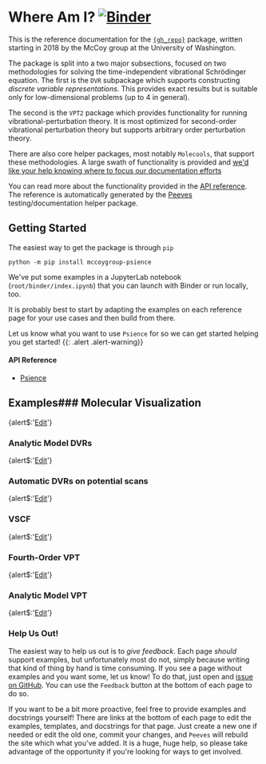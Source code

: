 # Where Am I? [![Binder](https://mybinder.org/badge_logo.svg)](https://mybinder.org/v2/gh/McCoyGroup/Binder-McUtils/master?urlpath=git-pull%3Frepo%3Dhttps%253A%252F%252Fgithub.com%252FMcCoyGroup%252FPsience%26urlpath%3Dlab%252Ftree%252FPsience%252Fbinder%252Findex.ipynb%26branch%3Dmaster)

This is the reference documentation for the [`{gh_repo}`](https://github.com/{gh_username}/{gh_repo}) package,
written starting in 2018 by the McCoy group at the University of Washington.

The package is split into a two major subsections, focused on two methodologies for solving the time-independent vibrational Schrödinger equation.
The first is the `DVR` subpackage which supports constructing _discrete variable representations_. This provides exact results but is suitable only
for low-dimensional problems (up to 4 in general).

The second is the `VPT2` package which provides functionality for running vibrational-perturbation theory. It is most optimized for second-order vibrational
perturbation theory but supports arbitrary order perturbation theory.

There are also core helper packages, most notably `Molecools`, that support these methodologies. A large swath of functionality is provided and [we'd like your help knowing where to focus our documentation efforts](https://github.com/McCoyGroup/Psience/issues/new?assignees=&labels=&template=documentation-suggestion.md&title=Documentation+Suggestion)

You can read more about the functionality provided in the [API reference]({gh_repo}).
The reference is automatically generated by the [Peeves](https://github.com/McCoyGroup/Peeves) testing/documentation helper package.

## Getting Started

The easiest way to get the package is through `pip`

```lang-shell
python -m pip install mccoygroup-psience
```

We've put some examples in a JupyterLab notebook (`root/binder/index.ipynb`) that you can launch with Binder or run locally, too.

It is probably best to start by adapting the examples on each reference page for your use cases and then build from there.

Let us know what you want to use `Psience` for so we can get started helping you get started!
{{: .alert .alert-warning}}

#### API Reference

- [Psience](Psience.md)

## Examples### Molecular Visualization

{alert$:'[Edit](https://github.com/{gh_username}/{gh_repo}/edit/gh-pages/ci/examples/{url})'}

### Analytic Model DVRs

{alert$:'[Edit](https://github.com/{gh_username}/{gh_repo}/edit/gh-pages/ci/examples/{url})'}

### Automatic DVRs on potential scans

{alert$:'[Edit](https://github.com/{gh_username}/{gh_repo}/edit/gh-pages/ci/examples/{url})'}

### VSCF

{alert$:'[Edit](https://github.com/{gh_username}/{gh_repo}/edit/gh-pages/ci/examples/{url})'}

### Fourth-Order VPT

{alert$:'[Edit](https://github.com/{gh_username}/{gh_repo}/edit/gh-pages/ci/examples/{url})'}

### Analytic Model VPT

{alert$:'[Edit](https://github.com/{gh_username}/{gh_repo}/edit/gh-pages/ci/examples/{url})'}

### Help Us Out!

The easiest way to help us out is to _give feedback_.
Each page _should_ support examples, but unfortunately most do not, simply because writing that kind of thing by hand is time consuming.
If you see a page without examples and you want some, let us know!
To do that, just open and [issue on GitHub]((https://github.com/McCoyGroup/Psience/issues/new?title=Documentation%20Improvement%20Needed)).
You can use the `Feedback` button at the bottom of each page to do so.

If you want to be a bit more proactive, feel free to provide examples and docstrings yourself! 
There are links at the bottom of each page to edit the examples, templates, and docstrings for that page.
Just create a new one if needed or edit the old one, commit your changes, and `Peeves` will rebuild the site
which what you've added.
It is a huge, huge help, so please take advantage of the opportunity if you're looking for ways to get involved.

